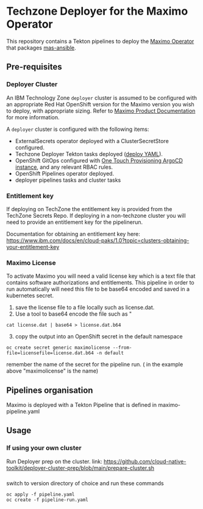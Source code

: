 # Techzone Deployer for the Maximo Operator

This repository contains a Tekton pipelines to deploy the [Maximo Operator](https://github.com/cloud-native-toolkit/operator-masauto) that packages [mas-ansible](https://ibm-mas.github.io/ansible-devops/).

## Pre-requisites

### Deployer Cluster

An IBM Technology Zone `deployer` cluster is assumed to be configured with an appropriate Red Hat OpenShift version for the Maximo version you wish to deploy, with appropriate sizing. Refer to [Maximo Product Documentation](https://www.ibm.com/docs/en/mas-cd/continuous-delivery?topic=planning) for more information.

A `deployer` cluster is configured with the following items:

- ExternalSecrets operator deployed with a ClusterSecretStore configured. 
- Techzone Deployer Tekton tasks deployed ([deploy YAML](https://github.com/cloud-native-toolkit/deployer-tekton-tasks/blob/main/argocd.yaml)).
- OpenShift GitOps configured with [One Touch Provisioning ArgoCD instance](https://github.com/one-touch-provisioning/otp-gitops), and any relevant RBAC rules.
- OpenShift Pipelines operator deployed.
- deployer pipelines tasks and cluster tasks

### Entitlement key

If deploying on TechZone the entitlement key is provided from the TechZone Secrets Repo.  If deploying in a non-techzone cluster you will need to provide an entitlement key for the pipelinerun.

Documentation for obtaining an entitlement key here: https://www.ibm.com/docs/en/cloud-paks/1.0?topic=clusters-obtaining-your-entitlement-key


### Maximo License

To activate Maximo you will need a valid license key which is a text file that contains software authorizations and entitlements.  This pipeline in order to run automatically will need this file to be base64 encoded and saved in a kubernetes secret.

1. save the license file to a file locally such as license.dat.
2. Use a tool to base64 encode the file such as "

```
cat license.dat | base64 > license.dat.b64
```

3. copy the output into an OpenShift secret in the default namespace

```
oc create secret generic maximolicense --from-file=licensefile=license.dat.b64 -n default
```

remember the name of the secret for the pipeline run.  ( in the example above "maximolicense" is the name)


## Pipelines organisation

Maximo is deployed with a Tekton Pipeline that is defined in maximo-pipeline.yaml



## Usage

### If using your own cluster
Run Deployer prep on the cluster.
link: https://github.com/cloud-native-toolkit/deployer-cluster-prep/blob/main/prepare-cluster.sh


###
switch to version directory of choice and run these commands
```
oc apply -f pipeline.yaml
oc create -f pipeline-run.yaml
```
